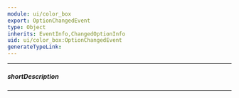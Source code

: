 ```yaml
---
module: ui/color_box
export: OptionChangedEvent
type: Object
inherits: EventInfo,ChangedOptionInfo
uid: ui/color_box:OptionChangedEvent
generateTypeLink: 
---
```

---
##### shortDescription
<!-- Description goes here -->

---
<!-- Description goes here -->